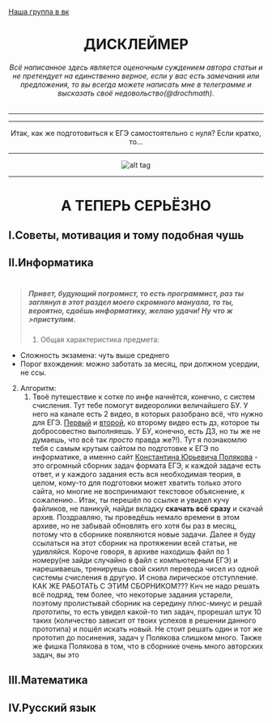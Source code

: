 [Наша группа в вк](https://vk.com/clubmaslov)
<h1 align='center'> ДИСКЛЕЙМЕР </h1>

<h6 align='center'>Всё написанное здесь является оценочным суждением автора статьи и не претендует на единственно верное, если у вас есть замечания или предложения, то вы всегда можете написать мне в телеграмме и высказать своё недовольство(@drochmath).</h6>

---
---
    
<div align='center'>
    Итак, как же подготовиться к ЕГЭ самостоятельно c нуля? Если кратко, то...

   ---
  
   ![alt tag](https://i.ibb.co/vsGPJg0/BV.jpg "Описание будет тут")
</div>

---

<h1 align='center'>А ТЕПЕРЬ СЕРЬЁЗНО</h1>

## I.Советы, мотивация и тому подобная чушь

    

## II.Информатика

>  # <h5>Привет, будующий погромист, то есть программист, раз ты заглянул в этот раздел моего скромного мануала, то ты, вероятно, сдаёшь информатику, желаю удачи! Ну что ж >приступим.</h5>
>1. Общая характеристика предмета:
   + Сложность экзамена: чуть выше среднего
   + Порог вхождения: можно заботать за месяц, при должном усердии, не ссы.
2. Алгоритм:
   1. Твоё путешествие к сотке по инфе начнётся, конечно, с систем счисления. Тут тебе помогут видеоролики величайшего БУ. У него на канале есть 2 видео, в которых разобрано всё, что нужно для ЕГЭ. [Первый](https://www.youtube.com/watch?v=npB8lF-V4mc&list=PLgvtHXe0kJXaNH57H5yolkewq-p5hfpDR&index=1) и [второй](https://www.youtube.com/watch?v=1DUKc-PoqEk&list=PLgvtHXe0kJXaNH57H5yolkewq-p5hfpDR&index=2), ко второму видео есть дз, которое ты добросовестно выполняешь. У БУ, конечно, есть ДЗ, но ты же не думаешь, что всё так *просто* правда же?!). Тут я познакомлю тебя с самым крутым сайтом по подготовке к ЕГЭ по информатике, а именно сайт [Константина Юрьевича Полякова](http://kpolyakov.spb.ru/school/ege.htm) - это огромный сборник задач формата ЕГЭ, к каждой задаче есть ответ, и у каждого задания есть вся необходимая теория, в целом, кому-то для подготовки может хватить только этого сайта, но многие не воспринимают текстовое объяснение, к сожалению.. Итак, ты перешёл по ссылке и увидел кучу файликов, не паникуй, найди вкладку **скачать всё сразу** и скачай архив. Поздравляю, ты проведёшь немало времени в этом архиве, но не забывай обновлять его хотя бы раз в месяц, потому что в сборнике появляются новые задачи. Далее я буду ссылаться на этот сборник на протяжении всей статьи, не удивляйся. Короче говоря, в архиве находишь файл по 1 номеру(не зайди случайно в файл с компьютерным ЕГЭ) и нарешиваешь, тренируешь свой скилл перевода чисел из одной системы счисления в другую. И снова лирическое отступление. КАК ЖЕ РАБОТАТЬ С ЭТИМ СБОРНИКОМ??? Кнч не надо решать всё подряд, тем более, что некоторые задания устарели, поэтому пролистывай сборник на середину плюс-минус и решай *прототипы*, то есть увидел какой-то тип задач, прорешал штук 10 таких (количество зависит от твоих успехов в решении данного прототипа) и пошёл искать новый. Не стоит решать один и тот же прототип до посинения, задач у Полякова слишком много. Также же фишка Полякова в том, что в сборнике очень много авторских задач, вы это
   

## III.Математика

    

## IV.Русский язык
